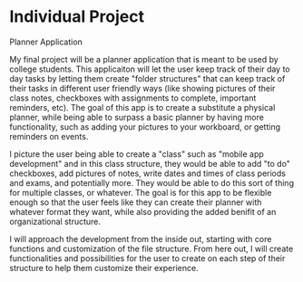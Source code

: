 # Individual Project

Planner Application

My final project will be a planner application that is meant to be used by college students. This applicaiton will let the user keep track of their day to day tasks by letting them create "folder structures" that can keep track of their tasks in different user friendly ways (like showing pictures of their class notes, checkboxes with assignments to complete, important reminders, etc). The goal of this app is to create a substitute a physical planner, while being able to surpass a basic planner by having more functionality, such as adding your pictures to your workboard, or getting reminders on events. 

I picture the user being able to create a "class" such as "mobile app development" and in this class structure, they would be able to add "to do" checkboxes, add pictures of notes, write dates and times of class periods and exams, and potentially more. They would be able to do this sort of thing for multiple classes, or whatever. The goal is for this app to be flexible enough so that the user feels like they can create their planner with whatever format they want, while also providing the added benifit of an organizational structure.

I will approach the development from the inside out, starting with core functions and customization of the file structure. From here out, I will create functionalities and possibilities for the user to create on each step of their structure to help them customize their experience.